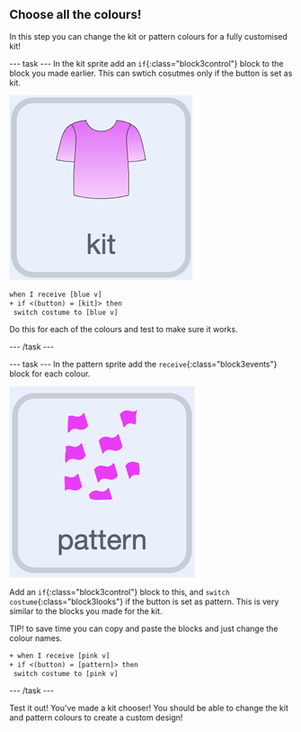 ## Choose all the colours!

In this step you can change the kit or pattern colours for a fully customised kit!

--- task ---
In the kit sprite add an `if`{:class="block3control"} block to the block you made earlier. This can swtich cosutmes only if the button is set as kit.

![kit sprite image](images/kit-sprite.png)

```blocks3
when I receive [blue v]
+ if <(button) = [kit]> then
 switch costume to [blue v]
```
Do this for each of the colours and test to make sure it works. 

--- /task ---

--- task ---
In the pattern sprite add the `receive`{:class="block3events"} block for each colour. 

![pattern sprite image](images/pattern-sprite.png)

Add an `if`{:class="block3control"} block to this, and `switch costume`{:class="block3looks"} if the button is set as pattern. This is very similar to the blocks you made for the kit.

TIP! to save time you can copy and paste the blocks and just change the colour names.

```blocks3
+ when I receive [pink v]
+ if <(button) = [pattern]> then
 switch costume to [pink v]
```
--- /task ---

Test it out! You've made a kit chooser! You should be able to change the kit and pattern colours to create a custom design! 

